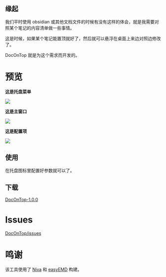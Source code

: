 ## 缘起

我们平时使用 obsidian 或其他文档文件的时候有没有这样的体会，就是我需要对照某个笔记的内容清单做一些事情。

这是时候，如果某个笔记能置顶就好了，然后就可以悬浮在桌面上来边对照边修改了。

DocOnTop 就是为这个需求而开发的。

# 预览


**这是托盘菜单**

![](https://cdn.jsdelivr.net/gh/wish5115/Niva-DocOnTop@main/screenshots/app-20240402200049126.png)

**这是主窗口**

![](https://cdn.jsdelivr.net/gh/wish5115/Niva-DocOnTop@main/screenshots/app-20240402195913205.png)

**这是配置项**

![](https://cdn.jsdelivr.net/gh/wish5115/Niva-DocOnTop@main/screenshots/app-20240405153218437.png)



## 使用

在托盘图标里配置好参数就可以了。

## 下载

[DocOnTop-1.0.0](https://github.com/wish5115/Niva-DocOnTop/releases/tag/1.0.0)

# Issues

[DocOnTop/issues](https://github.com/wish5115/Niva-DocOnTop/issues)

# 鸣谢

该工具使用了 [Niva](https://bramblex.github.io/niva/) 和 [easyEMD](https://github.com/Ionaru/easy-markdown-editor) 构建。